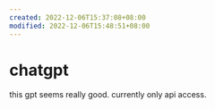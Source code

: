 ```yaml
---
created: 2022-12-06T15:37:08+08:00
modified: 2022-12-06T15:48:51+08:00
---
```


# chatgpt

this gpt seems really good. currently only api access.
